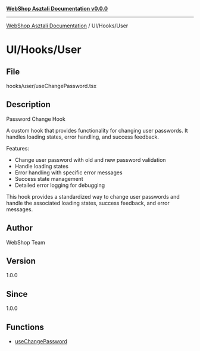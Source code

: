 [**WebShop Asztali Documentation v0.0.0**](../../../README.md)

***

[WebShop Asztali Documentation](../../../modules.md) / UI/Hooks/User

# UI/Hooks/User

## File

hooks/user/useChangePassword.tsx

## Description

Password Change Hook

A custom hook that provides functionality for changing user passwords.
It handles loading states, error handling, and success feedback.

Features:
- Change user password with old and new password validation
- Handle loading states
- Error handling with specific error messages
- Success state management
- Detailed error logging for debugging

This hook provides a standardized way to change user passwords
and handle the associated loading states, success feedback,
and error messages.

## Author

WebShop Team

## Version

1.0.0

## Since

1.0.0

## Functions

- [useChangePassword](functions/useChangePassword.md)
